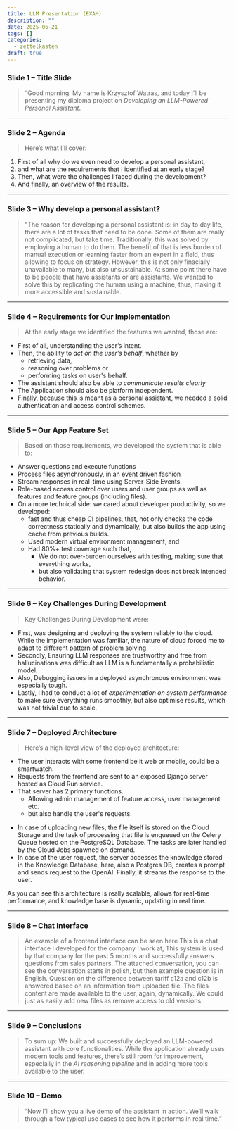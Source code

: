 ```yaml
---
title: LLM Presentation (EXAM)
description: ""
date: 2025-06-21
tags: []
categories:
  - zettelkasten
draft: true
---
```


### **Slide 1 – Title Slide**

> “Good morning.
> My name is Krzysztof Watras, and today I’ll be presenting my diploma project on *Developing an LLM-Powered Personal Assistant*.

---

### **Slide 2 – Agenda**

> Here’s what I’ll cover:

1. First of all why do we even need to develop a personal assistant,
2. and what are the requirements that I identified at an early stage?
3. Then, what were the challenges I faced during the development?
4. And finally, an overview of the results.

---

### **Slide 3 – Why develop a personal assistant?**

> “The reason for developing a personal assistant is: 
> in day to day life, there are a lot of tasks that need to be done.
> Some of them are really not complicated, but take time. 
> Traditionally, this was solved by employing a human to do them.
> The benefit of that is less burden of manual execution or learning faster from an expert in a field, thus allowing to focus on strategy.
> However, this is not only finacially unavailable to many, but also unsustainable. 
> At some point there have to be people that have assistants or are assistants.
> We wanted to solve this by replicating the human using a machine, thus, making it more accessible and sustainable. 

---

### **Slide 4 – Requirements for Our Implementation**

> At the early stage we identified the features we wanted, those are:

* First of all, understanding the user’s intent.
* Then, the ability to *act on the user’s behalf*, whether by 
    * retrieving data, 
    * reasoning over problems or 
    * performing tasks on user's behalf.
* The assistant should also be able to  *communicate results clearly*
* The Application should also be platform independent.
* Finally, because this is meant as a personal assistant, we needed a solid authentication and access control schemes.

---

### **Slide 5 – Our App Feature Set**

> Based on those requirements, we developed the system that is able to:

* Answer questions and execute functions
* Process files asynchronously, in an event driven fashion
* Stream responses in real-time using Server-Side Events.
* Role-based access control over users and user groups as well as features and feature groups (including files).
* On a more technical side: we cared about developer productivity, so we developed:
    * fast and thus cheap CI pipelines, that, not only checks the code correctness statically and dynamically, but also builds the app using cache from previous builds.
    * Used modern virtual environment management, and
    * Had 80%+ test coverage such that,
        * We do not over-burden ourselves with testing, making sure that everything works, 
        * but also validating that system redesign does not break intended behavior.

---

### **Slide 6 – Key Challenges During Development**

> Key Challenges During Development were:

* First, was designing and deploying the system reliably to the cloud. While the implementation was familiar, the nature of cloud forced me to adapt to different pattern of problem solving.
* Secondly, Ensuring LLM responses are trustworthy and free from hallucinations was difficult as LLM is a fundamentally a probabilistic model.
* Also, Debugging issues in a deployed asynchronous environment was especially tough.
* Lastly, I had to conduct a lot of *experimentation on system performance* to make sure everything runs smoothly, but also optimise results, which was not trivial due to scale.

---

### **Slide 7 – Deployed Architecture**

> Here’s a high-level view of the deployed architecture:

* The user interacts with some frontend be it web or mobile, could be a smartwatch.
* Requests from the frontend are sent to an exposed Django server hosted as Cloud Run service.
* That server has 2 primary functions. 
    * Allowing admin management of feature access, user management etc.
    * but also handle the user's requests.
- In case of uploading new files, the file itself is stored on the Cloud Storage and the task of processing that file is enqueued on the Celery Queue hosted on the PostgreSQL Database. The tasks are later handled by the Cloud Jobs spawned on demand.
- In case of the user request, the server accesses the knowledge stored in the Knowledge Database, here, also a Postgres DB, creates a prompt and sends request to the OpenAI. Finally, it streams the response to the user.
  
As you can see this architecture is really scalable, allows for real-time performance, and knowledge base is dynamic, updating in real time.

---

### **Slide 8 – Chat Interface**

> An example of a frontend interface can be seen here
> This is a chat interface I developed for the company I work at,
> This system is used by that company for the past 5 months and successfully answers questions from sales partners.
> The attached conversation, you can see the conversation starts in polish, but then example question is in English.
> Question on the difference between tariff c12a and c12b is answered based on an information from uploaded file.
> The files content are made available to the user, again, dynamically.
> We could just as easily add new files as remove access to old versions.

---

### **Slide 9 – Conclusions**

> To sum up:
> We built and successfully deployed an LLM-powered assistant with core functionalities.
> While the application already uses modern tools and features, there’s still room for improvement,
> especially in the *AI reasoning pipeline* and in adding more tools available to the user.

---

### **Slide 10 – Demo**

> “Now I’ll show you a live demo of the assistant in action.
> We’ll walk through a few typical use cases to see how it performs in real time.”
